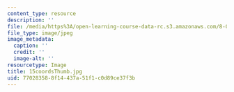 ```yaml
---
content_type: resource
description: ''
file: /media/https%3A/open-learning-course-data-rc.s3.amazonaws.com/8-02t-electricity-and-magnetism-spring-2005/770283588f14437a51f1c0d89ce37f3b_15coordsThumb.jpg
file_type: image/jpeg
image_metadata:
  caption: ''
  credit: ''
  image-alt: ''
resourcetype: Image
title: 15coordsThumb.jpg
uid: 77028358-8f14-437a-51f1-c0d89ce37f3b
---
```

